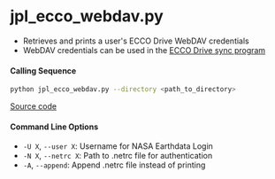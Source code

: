 jpl_ecco_webdav.py
==================

- Retrieves and prints a user's ECCO Drive WebDAV credentials
- WebDAV credentials can be used in the [ECCO Drive sync program](https://github.com/tsutterley/model-harmonics/blob/main/ECCO/jpl_ecco_sync.py)

#### Calling Sequence
```bash
python jpl_ecco_webdav.py --directory <path_to_directory>
```
[Source code](https://github.com/tsutterley/model-harmonics/blob/main/ECCO/jpl_ecco_webdav.py)

#### Command Line Options
- `-U X`, `--user X`: Username for NASA Earthdata Login
- `-N X`, `--netrc X`: Path to .netrc file for authentication
- `-A`, `--append`: Append .netrc file instead of printing
